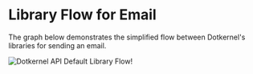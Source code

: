 # Library Flow for Email

The graph below demonstrates the simplified flow between Dotkernel's libraries for sending an email.

![Dotkernel API Default Library Flow!](https://docs.dotkernel.org/img/api/v6/dotkernel-library-flow-email.png)

